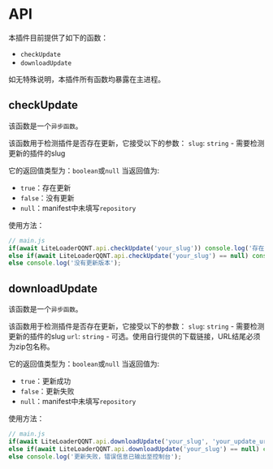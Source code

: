 # API

本插件目前提供了如下的函数：
- `checkUpdate`
- `downloadUpdate`

如无特殊说明，本插件所有函数均暴露在主进程。

## checkUpdate

该函数是一个`异步函数`。

该函数用于检测插件是否存在更新，它接受以下的参数：
`slug`: `string` - 需要检测更新的插件的slug

它的返回值类型为：`boolean`或`null`
当返回值为:
- `true`：存在更新
- `false`：没有更新
- `null`：manifest中未填写`repository`

使用方法：
```js
// main.js
if(await LiteLoaderQQNT.api.checkUpdate('your_slug')) console.log('存在更新版本');
else if(await LiteLoaderQQNT.api.checkUpdate('your_slug') == null) console.log('manifest中未填写repository');
else console.log('没有更新版本');
```

## downloadUpdate

该函数是一个`异步函数`。

该函数用于检测插件是否存在更新，它接受以下的参数：
`slug`: `string` - 需要检测更新的插件的slug
`url`: `string` - 可选。使用自行提供的下载链接，URL结尾必须为zip包名称。

它的返回值类型为：`boolean`或`null`
当返回值为:
- `true`：更新成功
- `false`：更新失败
- `null`：manifest中未填写`repository`

使用方法：
```js
// main.js
if(await LiteLoaderQQNT.api.downloadUpdate('your_slug', 'your_update_url(optional)')) console.log('更新成功，重启QQ生效');
else if(await LiteLoaderQQNT.api.downloadUpdate('your_slug') == null) console.log('manifest中未填写repository');
else console.log('更新失败，错误信息已输出至控制台');
```